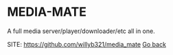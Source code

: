 # MEDIA-MATE

 A full media server/player/downloader/etc all in one.

 SITE: https://github.com/willyb321/media_mate
 [Go back](https://portable-linux-apps.github.io/apps.html)
